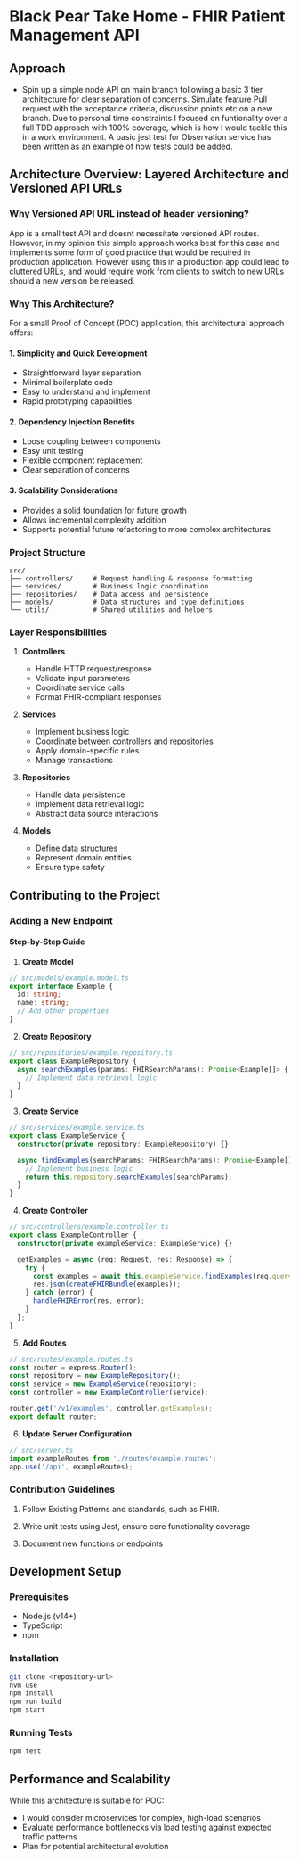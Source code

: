 # Black Pear Take Home - FHIR Patient Management API

## Approach

- Spin up a simple node API on main branch following a basic 3 tier architecture for clear separation of concerns. Simulate feature Pull request with the acceptance criteria, discussion points etc on a new branch. Due to personal time constraints I focused on funtionality over a full TDD approach with 100% coverage, which is how I would tackle this in a work environment. A basic jest test for Observation service has been written as an example of how tests could be added.

## Architecture Overview: Layered Architecture and Versioned API URLs

### Why Versioned API URL instead of header versioning?

App is a small test API and doesnt necessitate versioned API routes. However, in my opinion this simple approach works best for this case and implements some form of good practice that would be required in production application. However using this in a production app could lead to cluttered URLs, and would require work from clients to switch to new URLs should a new version be released.

### Why This Architecture?

For a small Proof of Concept (POC) application, this architectural approach offers:

#### 1. Simplicity and Quick Development

- Straightforward layer separation
- Minimal boilerplate code
- Easy to understand and implement
- Rapid prototyping capabilities

#### 2. Dependency Injection Benefits

- Loose coupling between components
- Easy unit testing
- Flexible component replacement
- Clear separation of concerns

#### 3. Scalability Considerations

- Provides a solid foundation for future growth
- Allows incremental complexity addition
- Supports potential future refactoring to more complex architectures

### Project Structure

```
src/
├── controllers/     # Request handling & response formatting
├── services/        # Business logic coordination
├── repositories/    # Data access and persistence
├── models/          # Data structures and type definitions
└── utils/           # Shared utilities and helpers
```

### Layer Responsibilities

1. **Controllers**

   - Handle HTTP request/response
   - Validate input parameters
   - Coordinate service calls
   - Format FHIR-compliant responses

2. **Services**

   - Implement business logic
   - Coordinate between controllers and repositories
   - Apply domain-specific rules
   - Manage transactions

3. **Repositories**

   - Handle data persistence
   - Implement data retrieval logic
   - Abstract data source interactions

4. **Models**
   - Define data structures
   - Represent domain entities
   - Ensure type safety

## Contributing to the Project

### Adding a New Endpoint

#### Step-by-Step Guide

1. **Create Model**

```typescript
// src/models/example.model.ts
export interface Example {
  id: string;
  name: string;
  // Add other properties
}
```

2. **Create Repository**

```typescript
// src/repositories/example.repository.ts
export class ExampleRepository {
  async searchExamples(params: FHIRSearchParams): Promise<Example[]> {
    // Implement data retrieval logic
  }
}
```

3. **Create Service**

```typescript
// src/services/example.service.ts
export class ExampleService {
  constructor(private repository: ExampleRepository) {}

  async findExamples(searchParams: FHIRSearchParams): Promise<Example[]> {
    // Implement business logic
    return this.repository.searchExamples(searchParams);
  }
}
```

4. **Create Controller**

```typescript
// src/controllers/example.controller.ts
export class ExampleController {
  constructor(private exampleService: ExampleService) {}

  getExamples = async (req: Request, res: Response) => {
    try {
      const examples = await this.exampleService.findExamples(req.query);
      res.json(createFHIRBundle(examples));
    } catch (error) {
      handleFHIRError(res, error);
    }
  };
}
```

5. **Add Routes**

```typescript
// src/routes/example.routes.ts
const router = express.Router();
const repository = new ExampleRepository();
const service = new ExampleService(repository);
const controller = new ExampleController(service);

router.get('/v1/examples', controller.getExamples);
export default router;
```

6. **Update Server Configuration**

```typescript
// src/server.ts
import exampleRoutes from './routes/example.routes';
app.use('/api', exampleRoutes);
```

### Contribution Guidelines

1. Follow Existing Patterns and standards, such as FHIR.

2. Write unit tests using Jest, ensure core functionality coverage

3. Document new functions or endpoints

## Development Setup

### Prerequisites

- Node.js (v14+)
- TypeScript
- npm

### Installation

```bash
git clone <repository-url>
nvm use
npm install
npm run build
npm start
```

### Running Tests

```bash
npm test
```

## Performance and Scalability

While this architecture is suitable for POC:

- I would consider microservices for complex, high-load scenarios
- Evaluate performance bottlenecks via load testing against expected traffic patterns
- Plan for potential architectural evolution
